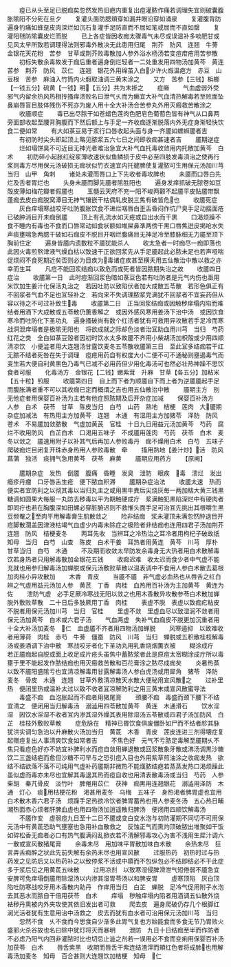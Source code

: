 <!-- { "loadSidebar": true } -->
　　痘已从头至足已脱痂矣忽然发热旧疤内重复出痘灌脓作痛若调理失宜则破囊腹胀隂阳不分死在旦夕
　　复灌头面防腮頬穿如漏井眼沿穿如涌泉
　　复灌腹背防遍身钓痛如蜂趸皮肉深烂如沉石复灌手足防直而不屈如笔或屈而不直如罄
　　复灌阳毬防隂囊皮烂而脱
　　已上各症皆因收痂太骤毒气未尽或误温补多啖肥甘或见风太早所致若调理得法则邪毒外散决无此患用归尾　荆芥　防风　连翘　牛蒡　金银花天花粉　苦参　甘草或荆芥败毒散加人参外浴水杨汤若变痘疳疮用苦参散
　　初标失散余毒故发于痂后重者遍身倒烂轻者一二处重发用四物汤加黄芩　黄连　苦参　荆芥　防风　苡仁　连翘　银花外用绵茧入白少许火煆温疤方　赤豆　山豆根　苦参　麻油入竹筒内火煆取油调三黄末涂之
　　又方　苦参【三钱】梹榔【一钱五分】硫黄【一钱】明【五分】共为末掺之
　　痘癞
　　气血虚弱外受邪气内留余热风热相抟搔痒溃败名曰泄气乆而为癞宜大补气血清热解毒若至败面坠鼻崩唇盲目肢体残伤不死亦为废人用十全大补汤合苦参丸外用灭瘢救苦散涂之
　　收靥顺症
　　毒已出尽脓干如苍蜡色莲肉色肥皂色葡萄色皆有神气从口鼻两旁面部收起至腰背胸腹而下然后额上与手足一齐收痂逐渐脱落内外无症身渐轻快饮食二便如常
　　有大如菉豆易于浆行口唇收起头面与身一齐靥如螺蛳靥者吉
　　有初防时尖头即起顶上略见脓浆五六七日之间即收痂甚速者吉
　　靥期逆症
　　烂如塌饼臭不可近目无神光者难治急宜大补气血托毒收敛用内托散加黄芩　白术
　　初防碎小起胀红绽浆薄收速状似鱼鳞损于皮中必至四肢发毒湏治之使再行浆则毒方尽用保元汤破损无痂状似竹衣速宜内托徤脾使复灌脓可生用保元汤加川芎　当归　山甲　角刺
　　诸处未灌而唇口上下先收者毒攻脾也
　　未靥而口唇白先烂及舌者胃烂也
　　头身未靥而脚先靥者隂胜阳也
　　遍身发痒抓破无脓卷如豆殻皮薄如梅花瓣者假靥也
　　玉髓云天府不充一阳不峻两颧不起靥平皮贴靥带飘蓬痂去皮白痂脱窝潭目无神气镶嵌干枯偶轧皮脱三焦有破皆危也
　　收靥死症
　　灰白痒塌寒战咬牙吐防腹胀饮食不进烂咽唇白歪舌昏闷作坑尸臭手足动揺面疮已破肿消目开未痂倒靥
　　顶上有孔流水如天疮或自出水而干黒
　　口渇烦躁不食不睡内有毒也不食而口唇常动如食状额如堆屎鼻凖两傍干黒口唇焦迸皮掲呛水失声痰壅喘急两腮干破如石痂皮不脱目开咽烂腹痛目无神足冷至膝脉细无力靥至顶下胸前住定
　　遍身皆靥内遗数粒不靥犹能杀人
　　收太急者一时痂尽一痂即落也此因火毒煎熬津液气燥血枯以致速干正欲回浆先从手足靥起此必脓未足也若声哑喘促烦闷不食死期近矣否则必为目疾为毒诸症疾甚至横夭用五仙散治中散以救之亦幸而生耳
　　凡痘不能回浆结痂以致危而或死者皆因脓期失治之故
　　收靥四日症治
　　收靥第一日　此时痘渐回浆色暗如菉豆色若有吐防者是元气内伤也亟用米饮加生姜汁化保活丸治之　若因吐防以致陷伏者加大成散五苓散　若形色俱正有不回浆者气血不足也冝轻补之　若向来不失调理脓浆完满犹不回浆者不宜妄药但从容以待之不可过补致生毒
　　收靥第二日　正当回浆结痂或因触秽痒塌内陷而难结者用酒下大成散或五苓散仍薫香解之　或因外感风寒用姜汤下治中汤　或因饮食寒冷而吐防化下圣功丸　遍身搔破尚有数个红活者犹有可救用异攻散若手足冷而寒战洞泄痒塌者是极隂无阳也　将欲成就之际却色淡者治冝助血用川芎　当归　芍药　红花之类　全白如菉豆殻者因初时饮水太多故靥不齐用小柴胡汤加枳殻或少用四顺清凉饮　小便澁者用大连翘汤甘露饮麦冬五苓散收靥第三日　至此冝多结痂若干红无脓不结者死咎在失于调理　痘疮用药自有权度大小二便不可不通秘则壅遏毒气而变生若大便自利黄黒色乃毒气已减不必用药但少用化毒汤可也然必壮热神躁不思饮食者可服
　　化毒汤方　金银花【二钱】嫩紫茸　升麻　甘草【各五分】加粘米【五十粒】煎服
　　收靥第四日　自上而下者为顺靥自下而上者为逆靥靥起手足而腹胀满者重不可以其收痂已定而概谓之吉也用五仙散治中散
　　靥期主方　别无他症者用保婴百补汤为主若有他症照脓期及后开杂症加减
　　保婴百补汤方　人参　白术　茯苓　甘草　陈皮当归　白芍　山药　熟地　桔梗　莲肉　大靥期杂症加减法　有热用主方加黄芩　连翘　木通　有湿用主方加猪苓　泽防　防风　苍术　不易靥加敛脓散　气虚加黄芪　官桂　十日九日用益元汤加黄芩　芍药　腐烂不收用防风　白芷白术　口渇用五味子　不成靥用莲肉　芍药　茯苓　白术　麦冬以敛之　靥速用附子以补其气后再加人参败毒丹　痂不燥用白术　白芍　五味子爬破痂烂目闭复开珠赤身热用人参败毒散　牵
　　搐用熟地【姜汁炒】活　防风　菖蒲　独活　痰拥气急用黄芩　茯苓　麻黄
　　靥期应用药方
　　【原阙】



　　靥期杂症　发热　倒靥　腹痛　昏睡　发臭　泄防　眼疾　毒　溃烂　发出瘾疹丹瘤　口牙唇舌生疮　便下脓血积滞
　　靥期杂症治法
　　收靥太速　热而便实者宜防利之以彻其毒以当归丸主之或用黒牛粪后尖烧灰毎一两加枯大黄三钱黒糖调如圆果大每服一丸防去秽毒以平为期触硬成疔　浆满触犯黒陷深烂中有硬肉者即同疔也若在胸腹深如田螺必穿脏腑迟则不救惟头面手足可治冝先挑出其根嚼生黒豆频罨之至肉平用解毒膏生肌散敛之
　　险非结痂　浆未灌顶未满忽然肿退目开痘脚散濶盖因津液枯竭气血虚少内毒未除症之极险者非结痂也连用四君子汤加荆芥　连翘　防风　桔梗麦冬
　　两耳先收　当辨耳之冷热治之耳冷者用枸杞子破故纸　知母　当归　白芍　山查　陈皮　白术干姜　耳热者用黄连　黄芩　川芎　厚朴　甘草当归　白芍　木通
　　不及期而收敛太早防发余毒身无大热者用白术散解毒饮若身热者只用解毒散加金银花五钱
　　收痂迟难　收太迟而食少者中气虚不能充就也用参归解毒汤加蝉脱或保元汤敷败草散以温表调中不食用人参白术散去葛根　加肉桂小异攻散加
　　木香　青皮
　　当靥不靥　非气虚必血热也从唇舌之红白辨之气虚用益元汤加人参　黄芪　丁香　肉桂　血热用百补汤为主加黄芩　黄连为佐
　　泄防气虚　必手足厥冷寒战无阳以敛之也用木香散异攻散参苓白术散加蝉脱外敷败草散　二十日后多肢厥用丁香　肉桂
　　表虚不脱　表虚以致痂疕粘皮不脱者用保元汤加川芎　当归　官桂
　　里虚不敛　里虚血尽以致湿润不敛者用保元汤加黄芩　白术或六君子汤
　　气血两虚　失补气血痂皮不脱更加沉重者用十全大补汤加麦冬　仁　血虚靥不齐者用四物汤加蝉脱
　　风寒遏抑　以致难收者用薄荷　肉桂　赤芍　牛蒡　僵蚕　防风　川芎　当归　蝉脱或五积散桂枝解毒汤或姜酒调下治中散　寒战咬牙者化下圣功丸用乳香烧烟薫衣被
　　糊涂成疔　若正靥痂起自脱或面上收足成片疮头虽焦中蓄脓浆者此是原痘太宻糊涂成疔所以毒壅于里不能起发作脓结痂也用灭瘢救苦散和百花膏涂之脓尽成痂矣
　　炎暑热蒸　以致不靥阳盛隂亏也宜清凉解毒用甘露解毒汤人参白虎汤或用犀角　猪苓　泽防　麦冬　骨皮　木通　连翘　甘草外敷清凉散天水散大便秘用宣风散之
　　过补里热　便闭里热或温补太过以致不收者冝凉解防利之用三黄末或宣风散蜜导法
　　毒盛不痂　血泡胀起而不痂者用猪尾膏
　　颈腰不痂　毒盛而颈下腰下不结宜清之　便闭用当归解毒汤　溺澁用四苓散加黄芩　黄连　木通滑石
　　饮水淫湿　因饮水淫湿不收者冝内渗其湿外燥其表用除湿汤五苓散或四君子汤加防风　白芷　桂枝外敷败草散
　　症危脉在　精神已昬饮食俱废僵卧如尸而不结者胗其脉犹洪实调匀急治以升麻散火汤加当归　黄茋　木香　青皮　莲皮连进三剂得壊症复起赠痘复出人事清爽饮食如常者吉
　　不焦色好　元气不亏脓足毒解至靥期乆不焦只看痘色好亦不妨宜补脾利水而痘自敛用蝉退散或回浆散象牙散或沸汤调黒沙糖饮二三盏结疤而愈但沙糖不可早与之恐引痘入目也外用紫草煎油涂之收痂发热　欲结不结欲落不落不可纯用气虚补药靥期非微热不能熯脓结疤若蒸蒸发热口渇烦躁此虽似虚而毒亦未尽也宜解其毒退其热而痘自收也用清表散毒汤或当归　芍药　人参　柴胡　秦芁骨皮　淡竹叶　脾倦用苡仁　茯神　痂黒用连翘银花　溺澁用泽防　木通　灯心　痰用桔梗花粉　渇甚用麦冬　乌梅　五味子　身热渇者脾胃虚也宜用　白术散木香六君子汤　烦躁手足热欲冷饮者脾胃蓄热也用人参麦冬汤　五心热日晡潮热面赤心烦者肝脾血虚也用四物汤加逍遥散归脾汤　便闭用四顺饮解毒汤
　　不靥作变　虚弱痘九日至十二日不靥或变白变水泡与初防灌期不同切不可用保元汤中有黄茋恐助气壅塞也急用补血散救之　反蚀正气而熏灼顶破脓出堆聚如干饭如碎松香无痂者必口有热气腹满闷乱掀衣若不清解邪毒攻心为害不浅用生犀汁调六一散或宣风散猪尾膏
　　余毒未尽　用加味平胃散加味白术散
　　余热未尽　狂言弄舌痴醉之状此先前失解有余热未尽也用宣风散
　　过服热药　初热时过与热药发之见防后又以热药补之以致停浆不活或中隳而不包纵包必不结即结必不干此症多于浆后见之用黄茋五味散
　　过用凉剂　以致寒湿侵脾滑泄气短倦弱不靥急宜安脾可免痒塌倒靥用除湿汤以内渗其湿胃苓汤以和脾安胃
　　虚寒顶陷　灰白顶陷吐防寒战咬牙用木香散内助丹　作痒用当归　白芷　蝉脱　足冷气促用附子水泡去其恶水而脓自干倍用茯苓　白术
　　痒塌　秽触痒塌内陷者用酒调五仙散外烧袪秽丹熏被内外夹攻使其依旧发出者可救
　　爬去皮　遍身爬破仍存几个根脚红润光活者犹有生意用治中汤救之　皮去而犹有血水者可治用保元汤加川芎　当归
　　忽然不食　乆不食而今思食自少渐多此胃气复也方始能食而多食无节乃胃败火盛邪火杀谷故也名曰除中犹灯将灭而暴明
　　泄防　九日十日结痂至半而作防者不必虑乃阳气内回非灌脓时比也切忌止澁之剂若一误用必不食而变痢用保婴百补汤加茯苓　白术
　　唇舌紫黒　收期而唇舌干紫连结渣滓而頬红色者将成肺也用解毒汤加麦冬　知母　百合甚则大连翘饮加桔梗　知母　仁
